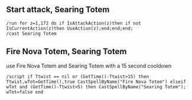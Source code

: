 ## Start attack, Searing Totem
```
/run for z=1,172 do if IsAttackAction(z)then if not IsCurrentAction(z)then UseAction(z);end;end;end;
/cast Searing Totem
```


## Fire Nova Totem, Searing Totem
use Fire Nova Totem and Searing Totem with a 15 second cooldown
```
/script if Ttwist == nil or (GetTime()-Ttwist>15) then Ttwist,wTot=GetTime(),true CastSpellByName("Fire Nova Totem") elseif wTot and (GetTime()-Ttwist>5) then CastSpellByName("Searing Totem"); wTot=false end
```